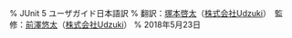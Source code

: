 % JUnit 5 ユーザガイド日本語訳
% 翻訳：[塚本啓太](https://github.com/tsukakei)（[株式会社Udzuki](https://udzuki.jp)）　監修：[前澤悠太](https://mzw.jp)（[株式会社Udzuki](https://udzuki.jp)）
% 2018年5月23日
